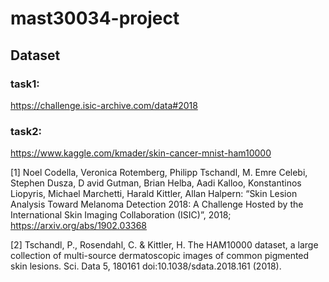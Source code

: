 # mast30034-project
## Dataset
### task1:
https://challenge.isic-archive.com/data#2018
### task2:
https://www.kaggle.com/kmader/skin-cancer-mnist-ham10000

[1] Noel Codella, Veronica Rotemberg, Philipp Tschandl, M. Emre Celebi, Stephen Dusza, D
avid Gutman, Brian Helba, Aadi Kalloo, Konstantinos Liopyris, Michael Marchetti, 
Harald Kittler, Allan Halpern: “Skin Lesion Analysis Toward Melanoma Detection 2018: 
A Challenge Hosted by the International Skin Imaging Collaboration (ISIC)”, 2018; 
https://arxiv.org/abs/1902.03368

[2] Tschandl, P., Rosendahl, C. & Kittler, H. The HAM10000 dataset, a large collection 
of multi-source dermatoscopic images of common pigmented skin lesions. Sci. Data 5, 
180161 doi:10.1038/sdata.2018.161 (2018).
